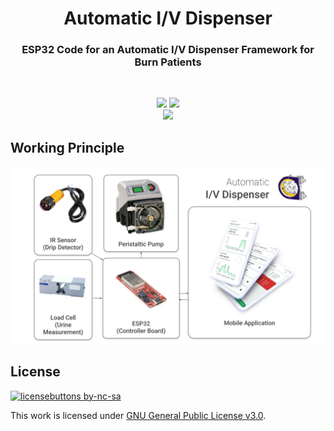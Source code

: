 <h1 align="center">Automatic I/V Dispenser</h1>
<h3 align="center">ESP32 Code for an Automatic I/V Dispenser Framework for Burn Patients</h3>

<br>

<p align="center">
  <img src="https://img.shields.io/static/v1?label=Espressif&message=ESP32&style=for-the-badge&logo=espressif&labelColor=D84315&color=424242&logoColor=white"/>
  <img src="https://img.shields.io/static/v1?label=Environment&message=PlatformIO&style=for-the-badge&logo=visual-studio-code&labelColor=1976D2&color=1565C0&logoColor=white"/>
  <br>
  <img src="https://img.shields.io/travis/atick-faisal/IV-Dispenser-ESP32?style=for-the-badge&logo=travis&labelColor=FFF3E0"/>
</p>


## Working Principle

<p align="center">
  <img src="diagram.svg"/>
</p>

## License
[![licensebuttons by-nc-sa](https://licensebuttons.net/l/by-nc-sa/3.0/88x31.png)](https://creativecommons.org/licenses/by-nc-sa/4.0)

This work is licensed under [GNU General Public License v3.0](https://github.com/atick-faisal/PIC16F877a/blob/master/LICENSE).
